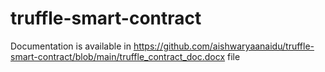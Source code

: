 # truffle-smart-contract

Documentation is available in https://github.com/aishwaryaanaidu/truffle-smart-contract/blob/main/truffle_contract_doc.docx file
